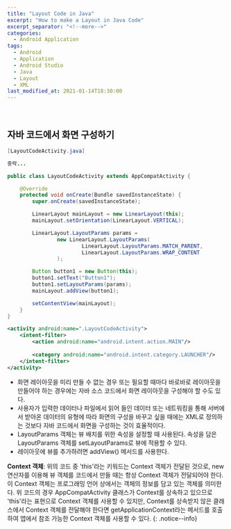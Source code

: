 ```yaml
---
title: "Layout Code in Java"
excerpt: "How to make a Layout in Java Code"
excerpt_separator: "<!--more-->"
categories:
  - Android Application
tags:
  - Android
  - Application
  - Android Studio
  - Java
  - Layout
  - XML
last_modified_at: 2021-01-14T18:30:00
---
```

<!--more-->

<br>

## 자바 코드에서 화면 구성하기

```java
[LayoutCodeActivity.java]

중략...

public class LayoutCodeActivity extends AppCompatActivity {

    @Override
    protected void onCreate(Bundle savedInstanceState) {
        super.onCreate(savedInstanceState);

        LinearLayout mainLayout = new LinearLayout(this);
        mainLayout.setOrientation(LinearLayout.VERTICAL);

        LinearLayout.LayoutParams params =
                new LinearLayout.LayoutParams(
                        LinearLayout.LayoutParams.MATCH_PARENT,
                        LinearLayout.LayoutParams.WRAP_CONTENT
                );

        Button button1 = new Button(this);
        button1.setText("Button1");
        button1.setLayoutParams(params);
        mainLayout.addView(button1);

        setContentView(mainLayout);
    }
}
```

```xml
<activity android:name=".LayoutCodeActivity">
    <intent-filter>
        <action android:name="android.intent.action.MAIN"/>
        
        <category android:name="android.intent.category.LAUNCHER"/>
    </intent-filter>
</activity>
```

  * 화면 레이아웃을 미리 만들 수 없는 경우 또는 필요할 때마다 바로바로 레이아웃을 만들어야 하는 경우에는 자바 소스 코드에서 화면 레이아웃을 구성해야 할 수도 있다.
  * 사용자가 입력한 데이터나 파일에서 읽어 들인 데이터 또는 네트워킹을 통해 서버에서 받아온 데이터의 유형에 따라 화면의 구성을 바꾸고 싶을 때에는 XML로 정의하는 것보다 자바 코드에서 화면을 구성하는 것이 효율적이다.
  * LayoutParams 객체는 뷰 배치를 위한 속성을 설정할 때 사용된다. 속성을 담은 LayoutParams 객체를 setLayoutParams로 뷰에 적용할 수 있다.
  * 레이아웃에 뷰를 추가하려면 addView() 메서드를 사용한다.

**Context 객체**: 위의 코드 중 'this'라는 키워드는 Context 객체가 전달된 것으로, new 연산자를 이용해 뷰 객체를 코드에서 만들 때는 항상 Context 객체가 전달되어야 한다. 이 Context 객체는 프로그래밍 언어 상에서는 객체의 정보를 담고 있는 객체를 의미한다. 
위 코드의 경우 AppCompatActivity 클래스가 Context를 상속하고 있으므로 'this'라는 표현으로 Context 객체를 사용할 수 있지만, Context를 상속받지 않은 클래스에서 Context 객체를 전달해야 한다면 getApplicationContext라는 메서드를 호출하여 앱에서 참조 가능한 Context 객체를 사용할 수 있다.
{: .notice--info}